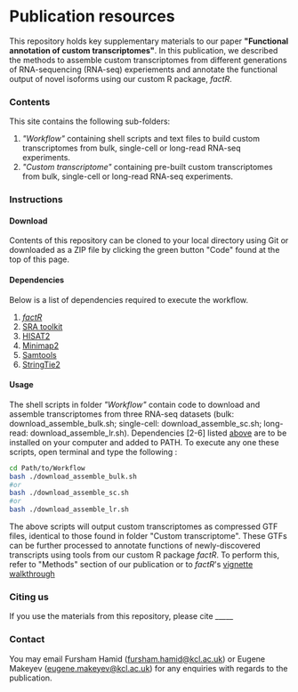# Publication resources
This repository holds key supplementary materials to our paper **"Functional annotation of custom transcriptomes"**. In this publication, we described the methods to assemble custom transcriptomes from different generations of RNA-sequencing (RNA-seq) experiements and annotate the functional output of novel isoforms using our custom R package, *factR*.

### Contents
This site contains the following sub-folders:

1. *"Workflow"* containing shell scripts and text files to build custom transcriptomes from bulk, single-cell or long-read RNA-seq experiments. 
2. *"Custom transcriptome"* containing pre-built custom transcriptomes from bulk, single-cell or long-read RNA-seq experiments.

### Instructions

#### Download
Contents of this repository can be cloned to your local directory using Git or downloaded as a ZIP file by clicking the green button "Code" found at the top of this page.

#### Dependencies
Below is a list of dependencies required to execute the workflow.

1. [*factR*](https://github.com/fursham-h/factR)
2. [SRA toolkit](https://github.com/ncbi/sra-tools/wiki/01.-Downloading-SRA-Toolkit)
3. [HISAT2](http://daehwankimlab.github.io/hisat2/download/)
4. [Minimap2](https://github.com/lh3/minimap2)
5. [Samtools](www.htslib.org)
6. [StringTie2](https://ccb.jhu.edu/software/stringtie/#install)

#### Usage
The shell scripts in folder *"Workflow"* contain code to download and assemble transcriptomes from three RNA-seq datasets (bulk: download_assemble_bulk.sh; single-cell: download_assemble_sc.sh; long-read: download_assemble_lr.sh). Dependencies [2-6] listed [above](#dependencies) are to be installed on your computer and added to PATH. To execute any one these scripts, open terminal and type the following :

```bash
cd Path/to/Workflow
bash ./download_assemble_bulk.sh 
#or
bash ./download_assemble_sc.sh 
#or
bash ./download_assemble_lr.sh
```

The above scripts will output custom transcriptomes as compressed GTF files, identical to those found in folder "Custom transcriptome". These GTFs can be further processed to annotate functions of newly-discovered transcripts using tools from our custom R package *factR*. To perform this, refer to "Methods" section of our publication or to *factR*'s [vignette walkthrough](https://htmlpreview.github.io/?https://github.com/fursham-h/factR/blob/dev/doc/factR.html)

### Citing us
If you use the materials from this repository, please cite _____

### Contact
You may email Fursham Hamid (fursham.hamid@kcl.ac.uk) or Eugene Makeyev (eugene.makeyev@kcl.ac.uk) for any enquiries with regards to the publication.
